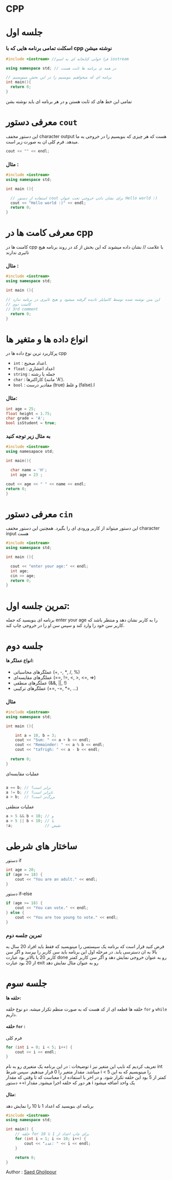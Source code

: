 # CPP
# جلسه اول
### اسکلت تمامی برنامه هایی که با cpp نوشته میشن

<p>
  
```cpp
#include <iostream> //فرا خوانی کنابخانه ای به اسم iostream

using namespace std; // در همه ی برنامه ها ثابت هست

// برنامه ای که میخواهیم بنویسیم را در این بخش مینویسیم
int main(){
  return 0;
}
```
</p>

<p aling = 'center'>
  تمامی این خط های کد ثابت هستن و در هر برنامه ای باید نوشته بشن
</p>

# معرفی دستور `cout`

این دستور مخفف character output هست که هر چیزی که بنویسیم را در خروجی به ما میدهد. فرم کلی ان به صورت زیر است.

```cpp
cout << "" << endl;
```

### مثال :


```cpp
#include <iostream>
using namespace std;

int main (){

  // استفاده از دستور cout برای نشان دادن خروجی تحت عنوان Hello world :)
  cout << "Hello world :)" << endl;
  return 0;
}

```

# معرفی کامت ها در cpp

کامنت ها در cpp با علامت // نشان داده میشوند که این بخش از کد در روند برنامه هیچ تاثیری ندارند

### مثال :

```cpp
#include <iostream>
using namespace std;

int main (){

// این متن نوشته شده توسط کامپایلر نادیده گرفته میشود و هیج تاثیری در برنامه ندارد
// کامنت دوم
// 3rd comment
  return 0;
}
```


# انواع داده ها و متغیر ها

پرکاربرد ترین نوع داده ها در cpp

- `int` : اعداد صحیح.
- `float` : اعداد اعشاری 
- `string` : جمله یا رشته
- `char` : کاراکترها (مانند 'A').
- `bool` : مقادیر درست (true) و غلط (false).ا

### مثال: 

```cpp
int age = 25;
float height = 1.75;
char grade = 'A';
bool isStudent = true;
```

### به مثال زیر توجه کنید


```cpp
#include <iostream>
using namesapace std;

int main(){

  char name = 'H';
  int age = 23 ;

cout << age << " " << name << endl;
return 0;
}
```

# معرفی دستور `cin`

این دستور میتواند از کاربر ورودی ای را بگیرد. همچنین این دستور مخفف character input هست

```cpp
#include <iostream>
using namespace std;

int main (){

  cout << "enter your age:" << endl;
  int age;
  cin >> age;
  return 0;
}
```


# تمرین جلسه اول:

برنامه ای بنویسید که جمله enter your age را به کاربر نشان دهد و منتظر باشد که کاربر سن خود را وارد کند و سپس سن او را در خروجی چاپ کند.

# جلسه دوم

#### انواع عملگر ها:

- عملگرهای محاسباتی (+, -, *, /, %)
- عملگرهای مقایسه‌ای (==, !=, <, >, <=, >=)
- عملگرهای منطقی (&&, ||, !)
- عملگرهای ترکیبی (+=, -=, *=, ...)


### مثال

```cpp
#include <iostream>
using namespace std;

int main (){

	int a = 10, b = 3;
	cout << "Sum: " << a + b << endl;
	cout << "Remainder: " << a % b << endl;
	cout << "tafrigh: " << a - b << endl;
  
  return 0;
}
```


عملیات مقایسه‌ای
```cpp

a == b; // برابر است؟
a != b; // نابرابر است؟
a > b;  // بزرگ‌تر است؟
```
عملیات منطقی
```cpp
a > 5 && b < 10; // و
a > 5 || b < 10; // یا
!a;              // نقیض
```

# ساختار های شرطی

دستور if


```cpp
int age = 20;
if (age >= 18) {
    cout << "You are an adult." << endl;
}
```

دستور if-else

```cpp
if (age >= 18) {
    cout << "You can vote." << endl;
} else {
    cout << "You are too young to vote." << endl;
}
```

### تمرین جلسه دوم

فرض کنید قرار است که برنامه یک سیستمی را مینویسید که فقط باید افراد 20 سال به بالا به ان دسترسی یابد. در مرحله اول این برنامه باید سن کاربر را بپرسد و اگر سن کاربر 20 یا بالاتر بود عبارت done رو به عنوان خروجی نمایش دهد و اگر سن کاربر کمتر از 20 بود عبارت exit رو به عنوان مثال نمایش دهد

# جلسه سوم


#### حلقه ها:

حلقه ها قطعه ای از کد هست که به صورت منظم تکرار میشه. دو نوع حلقه `for` و `while` داریم.

#### حلقه `for` :

فرم کلی

```cpp
for (int i = 0; i < 5; i++) {
    cout << i << endl;
}
```
توضیحات : در این برنامه یک متغیری رو به نام i تعریف کردیم که تایپ این متغیر نیز int میباشد. مقدار متغیر را 0 قرار میدهیم. سپس شرط i < 5 را مینویسیم که به این معناست که تا وقتی که مقدار i کمتر از 5 بود این حلقه تکرار شود. و در اخر با استفاده از دستور ++i هر دور که حلقه اجرا میشود, مقدار i یک واحد اضافه میشود
#### مثال:

برنامه ای بنویسید که اعداد 1 تا 10 را نمایش دهد

```cpp
#include <iostream> 
using namespace std;

int main() {
    // حلقه for برای چاپ اعداد از 1 تا 10
    for (int i = 1; i <= 10; i++) {
        cout << "عدد: " << i << endl;
    }

    return 0;
}
```




Author : [Saed Gholipour](https://github.com/saed-gpr)
